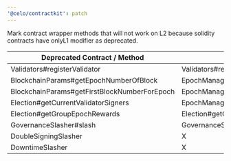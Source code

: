 ```yaml
---
'@celo/contractkit': patch
---
```


Mark contract wrapper methods that will not work on L2 because solidity contracts have onlyL1 modifier as deprecated.

| Deprecated Contract / Method | Replacement or none |
|--------|--------|
| Validators#registerValidator | Validators#registerValidatorNoBLS |
| BlockchainParams#getEpochNumberOfBlock | EpochManager#getEpochNumberOfBlock |
| BlockchainParams#getFirstBlockNumberForEpoch | EpochManager#getFirstBlockAtEpoch|
| Election#getCurrentValidatorSigners |  EpochManager#getElectedSigners |
| Election#getGroupEpochRewards | Election#getGroupEpochRewardsBasedOnScore | 
| GovernanceSlasher#slash |  GovernanceSlasher#slashL2 | 
| DoubleSigningSlasher  | X | 
| DowntimeSlasher  | X |

